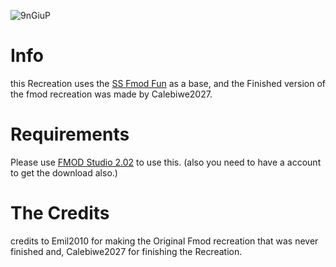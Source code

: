 ![9nGiuP](https://github.com/user-attachments/assets/fa53231e-e66e-42eb-8505-3b72fa533a01)

# Info
this Recreation uses the [SS Fmod Fun](https://github.com/Emil2010/Sugary-Spire-Fmod-Fun) as a base, and the Finished version of the fmod recreation was made by Calebiwe2027. 
# Requirements 
Please use [FMOD Studio 2.02](https://www.fmod.com/download#fmodstudio) to use this. (also you need to have a account to get the download also.)
#  The Credits
credits to Emil2010 for making the Original Fmod recreation that was never finished and,
Calebiwe2027 for finishing the Recreation.
